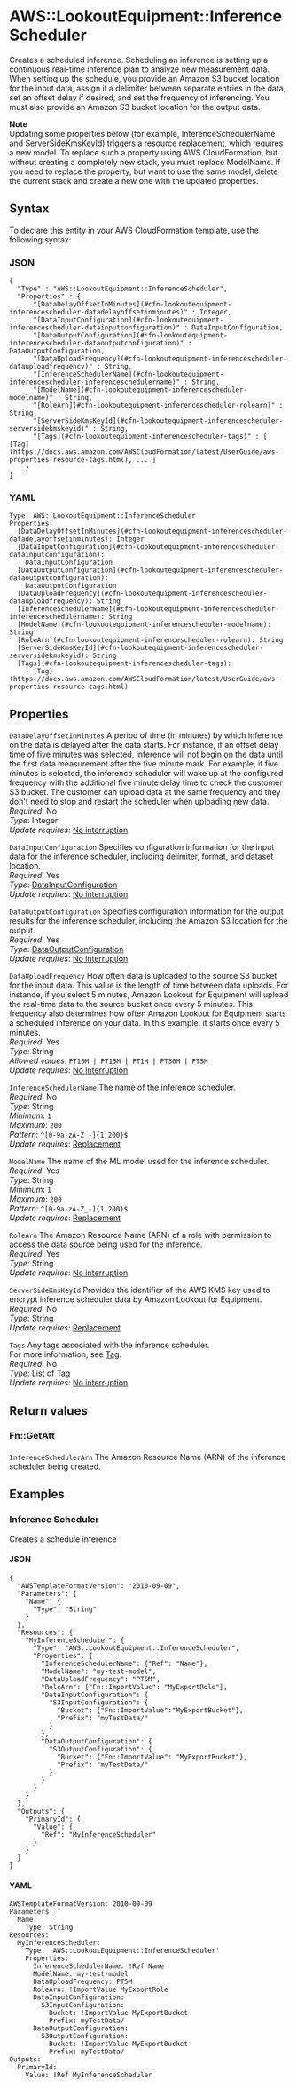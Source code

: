 # AWS::LookoutEquipment::InferenceScheduler<a name="aws-resource-lookoutequipment-inferencescheduler"></a>

 Creates a scheduled inference\. Scheduling an inference is setting up a continuous real\-time inference plan to analyze new measurement data\. When setting up the schedule, you provide an Amazon S3 bucket location for the input data, assign it a delimiter between separate entries in the data, set an offset delay if desired, and set the frequency of inferencing\. You must also provide an Amazon S3 bucket location for the output data\. 

**Note**  
Updating some properties below \(for example, InferenceSchedulerName and ServerSideKmsKeyId\) triggers a resource replacement, which requires a new model\. To replace such a property using AWS CloudFormation, but without creating a completely new stack, you must replace ModelName\. If you need to replace the property, but want to use the same model, delete the current stack and create a new one with the updated properties\.

## Syntax<a name="aws-resource-lookoutequipment-inferencescheduler-syntax"></a>

To declare this entity in your AWS CloudFormation template, use the following syntax:

### JSON<a name="aws-resource-lookoutequipment-inferencescheduler-syntax.json"></a>

```
{
  "Type" : "AWS::LookoutEquipment::InferenceScheduler",
  "Properties" : {
      "[DataDelayOffsetInMinutes](#cfn-lookoutequipment-inferencescheduler-datadelayoffsetinminutes)" : Integer,
      "[DataInputConfiguration](#cfn-lookoutequipment-inferencescheduler-datainputconfiguration)" : DataInputConfiguration,
      "[DataOutputConfiguration](#cfn-lookoutequipment-inferencescheduler-dataoutputconfiguration)" : DataOutputConfiguration,
      "[DataUploadFrequency](#cfn-lookoutequipment-inferencescheduler-datauploadfrequency)" : String,
      "[InferenceSchedulerName](#cfn-lookoutequipment-inferencescheduler-inferenceschedulername)" : String,
      "[ModelName](#cfn-lookoutequipment-inferencescheduler-modelname)" : String,
      "[RoleArn](#cfn-lookoutequipment-inferencescheduler-rolearn)" : String,
      "[ServerSideKmsKeyId](#cfn-lookoutequipment-inferencescheduler-serversidekmskeyid)" : String,
      "[Tags](#cfn-lookoutequipment-inferencescheduler-tags)" : [ [Tag](https://docs.aws.amazon.com/AWSCloudFormation/latest/UserGuide/aws-properties-resource-tags.html), ... ]
    }
}
```

### YAML<a name="aws-resource-lookoutequipment-inferencescheduler-syntax.yaml"></a>

```
Type: AWS::LookoutEquipment::InferenceScheduler
Properties: 
  [DataDelayOffsetInMinutes](#cfn-lookoutequipment-inferencescheduler-datadelayoffsetinminutes): Integer
  [DataInputConfiguration](#cfn-lookoutequipment-inferencescheduler-datainputconfiguration): 
    DataInputConfiguration
  [DataOutputConfiguration](#cfn-lookoutequipment-inferencescheduler-dataoutputconfiguration): 
    DataOutputConfiguration
  [DataUploadFrequency](#cfn-lookoutequipment-inferencescheduler-datauploadfrequency): String
  [InferenceSchedulerName](#cfn-lookoutequipment-inferencescheduler-inferenceschedulername): String
  [ModelName](#cfn-lookoutequipment-inferencescheduler-modelname): String
  [RoleArn](#cfn-lookoutequipment-inferencescheduler-rolearn): String
  [ServerSideKmsKeyId](#cfn-lookoutequipment-inferencescheduler-serversidekmskeyid): String
  [Tags](#cfn-lookoutequipment-inferencescheduler-tags): 
    - [Tag](https://docs.aws.amazon.com/AWSCloudFormation/latest/UserGuide/aws-properties-resource-tags.html)
```

## Properties<a name="aws-resource-lookoutequipment-inferencescheduler-properties"></a>

`DataDelayOffsetInMinutes`  <a name="cfn-lookoutequipment-inferencescheduler-datadelayoffsetinminutes"></a>
A period of time \(in minutes\) by which inference on the data is delayed after the data starts\. For instance, if an offset delay time of five minutes was selected, inference will not begin on the data until the first data measurement after the five minute mark\. For example, if five minutes is selected, the inference scheduler will wake up at the configured frequency with the additional five minute delay time to check the customer S3 bucket\. The customer can upload data at the same frequency and they don't need to stop and restart the scheduler when uploading new data\.   
*Required*: No  
*Type*: Integer  
*Update requires*: [No interruption](https://docs.aws.amazon.com/AWSCloudFormation/latest/UserGuide/using-cfn-updating-stacks-update-behaviors.html#update-no-interrupt)

`DataInputConfiguration`  <a name="cfn-lookoutequipment-inferencescheduler-datainputconfiguration"></a>
Specifies configuration information for the input data for the inference scheduler, including delimiter, format, and dataset location\.  
*Required*: Yes  
*Type*: [DataInputConfiguration](aws-properties-lookoutequipment-inferencescheduler-datainputconfiguration.md)  
*Update requires*: [No interruption](https://docs.aws.amazon.com/AWSCloudFormation/latest/UserGuide/using-cfn-updating-stacks-update-behaviors.html#update-no-interrupt)

`DataOutputConfiguration`  <a name="cfn-lookoutequipment-inferencescheduler-dataoutputconfiguration"></a>
Specifies configuration information for the output results for the inference scheduler, including the Amazon S3 location for the output\.  
*Required*: Yes  
*Type*: [DataOutputConfiguration](aws-properties-lookoutequipment-inferencescheduler-dataoutputconfiguration.md)  
*Update requires*: [No interruption](https://docs.aws.amazon.com/AWSCloudFormation/latest/UserGuide/using-cfn-updating-stacks-update-behaviors.html#update-no-interrupt)

`DataUploadFrequency`  <a name="cfn-lookoutequipment-inferencescheduler-datauploadfrequency"></a>
How often data is uploaded to the source S3 bucket for the input data\. This value is the length of time between data uploads\. For instance, if you select 5 minutes, Amazon Lookout for Equipment will upload the real\-time data to the source bucket once every 5 minutes\. This frequency also determines how often Amazon Lookout for Equipment starts a scheduled inference on your data\. In this example, it starts once every 5 minutes\.   
*Required*: Yes  
*Type*: String  
*Allowed values*: `PT10M | PT15M | PT1H | PT30M | PT5M`  
*Update requires*: [No interruption](https://docs.aws.amazon.com/AWSCloudFormation/latest/UserGuide/using-cfn-updating-stacks-update-behaviors.html#update-no-interrupt)

`InferenceSchedulerName`  <a name="cfn-lookoutequipment-inferencescheduler-inferenceschedulername"></a>
The name of the inference scheduler\.   
*Required*: No  
*Type*: String  
*Minimum*: `1`  
*Maximum*: `200`  
*Pattern*: `^[0-9a-zA-Z_-]{1,200}$`  
*Update requires*: [Replacement](https://docs.aws.amazon.com/AWSCloudFormation/latest/UserGuide/using-cfn-updating-stacks-update-behaviors.html#update-replacement)

`ModelName`  <a name="cfn-lookoutequipment-inferencescheduler-modelname"></a>
The name of the ML model used for the inference scheduler\.   
*Required*: Yes  
*Type*: String  
*Minimum*: `1`  
*Maximum*: `200`  
*Pattern*: `^[0-9a-zA-Z_-]{1,200}$`  
*Update requires*: [Replacement](https://docs.aws.amazon.com/AWSCloudFormation/latest/UserGuide/using-cfn-updating-stacks-update-behaviors.html#update-replacement)

`RoleArn`  <a name="cfn-lookoutequipment-inferencescheduler-rolearn"></a>
The Amazon Resource Name \(ARN\) of a role with permission to access the data source being used for the inference\.  
*Required*: Yes  
*Type*: String  
*Update requires*: [No interruption](https://docs.aws.amazon.com/AWSCloudFormation/latest/UserGuide/using-cfn-updating-stacks-update-behaviors.html#update-no-interrupt)

`ServerSideKmsKeyId`  <a name="cfn-lookoutequipment-inferencescheduler-serversidekmskeyid"></a>
Provides the identifier of the AWS KMS key used to encrypt inference scheduler data by Amazon Lookout for Equipment\.  
*Required*: No  
*Type*: String  
*Update requires*: [Replacement](https://docs.aws.amazon.com/AWSCloudFormation/latest/UserGuide/using-cfn-updating-stacks-update-behaviors.html#update-replacement)

`Tags`  <a name="cfn-lookoutequipment-inferencescheduler-tags"></a>
Any tags associated with the inference scheduler\.  
For more information, see [Tag](https://docs.aws.amazon.com/AWSCloudFormation/latest/UserGuide/aws-properties-resource-tags.html)\.  
*Required*: No  
*Type*: List of [Tag](https://docs.aws.amazon.com/AWSCloudFormation/latest/UserGuide/aws-properties-resource-tags.html)  
*Update requires*: [No interruption](https://docs.aws.amazon.com/AWSCloudFormation/latest/UserGuide/using-cfn-updating-stacks-update-behaviors.html#update-no-interrupt)

## Return values<a name="aws-resource-lookoutequipment-inferencescheduler-return-values"></a>

### Fn::GetAtt<a name="aws-resource-lookoutequipment-inferencescheduler-return-values-fn--getatt"></a>

#### <a name="aws-resource-lookoutequipment-inferencescheduler-return-values-fn--getatt-fn--getatt"></a>

`InferenceSchedulerArn`  <a name="InferenceSchedulerArn-fn::getatt"></a>
The Amazon Resource Name \(ARN\) of the inference scheduler being created\.

## Examples<a name="aws-resource-lookoutequipment-inferencescheduler--examples"></a>



### Inference Scheduler<a name="aws-resource-lookoutequipment-inferencescheduler--examples--Inference_Scheduler"></a>

Creates a schedule inference

#### JSON<a name="aws-resource-lookoutequipment-inferencescheduler--examples--Inference_Scheduler--json"></a>

```
{
  "AWSTemplateFormatVersion": "2010-09-09",
  "Parameters": {
    "Name": {
      "Type": "String"
    }
  },
  "Resources": {
    "MyInferenceScheduler": {
      "Type": "AWS::LookoutEquipment::InferenceScheduler",
      "Properties": {
        "InferenceSchedulerName": {"Ref": "Name"},
        "ModelName": "my-test-model",
        "DataUploadFrequency": "PT5M",
        "RoleArn": {"Fn::ImportValue": "MyExportRole"},
        "DataInputConfiguration": {
          "S3InputConfiguration": {
            "Bucket": {"Fn::ImportValue":"MyExportBucket"},
            "Prefix": "myTestData/"
          }
        },
        "DataOutputConfiguration": {
          "S3OutputConfiguration": {
            "Bucket": {"Fn::ImportValue": "MyExportBucket"},
            "Prefix": "myTestData/"
          }
        }
      }
    }
  },
  "Outputs": {
    "PrimaryId": {
      "Value": {
        "Ref": "MyInferenceScheduler"
      }
    }
  }
}
```

#### YAML<a name="aws-resource-lookoutequipment-inferencescheduler--examples--Inference_Scheduler--yaml"></a>

```
AWSTemplateFormatVersion: 2010-09-09
Parameters:
  Name:
    Type: String
Resources:
  MyInferenceScheduler:
    Type: 'AWS::LookoutEquipment::InferenceScheduler'
    Properties:
      InferenceSchedulerName: !Ref Name
      ModelName: my-test-model
      DataUploadFrequency: PT5M
      RoleArn: !ImportValue MyExportRole
      DataInputConfiguration:
        S3InputConfiguration:
          Bucket: !ImportValue MyExportBucket
          Prefix: myTestData/
      DataOutputConfiguration:
        S3OutputConfiguration:
          Bucket: !ImportValue MyExportBucket
          Prefix: myTestData/
Outputs:
  PrimaryId:
    Value: !Ref MyInferenceScheduler
```